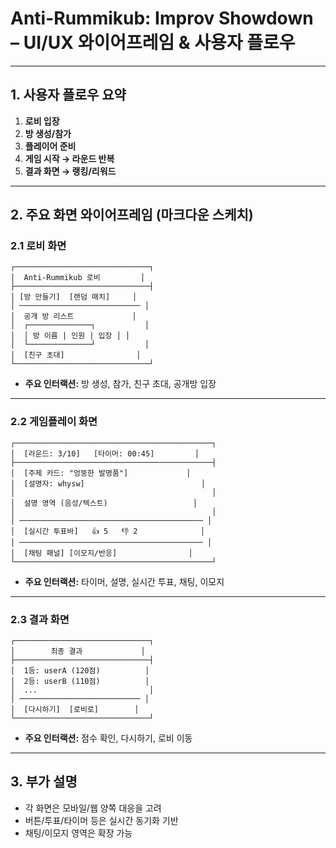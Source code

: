 # Anti-Rummikub: Improv Showdown – UI/UX 와이어프레임 & 사용자 플로우

---

## 1. 사용자 플로우 요약

1. **로비 입장**
2. **방 생성/참가**
3. **플레이어 준비**
4. **게임 시작 → 라운드 반복**
5. **결과 화면 → 랭킹/리워드**

---

## 2. 주요 화면 와이어프레임 (마크다운 스케치)

### 2.1 로비 화면

```
┌──────────────────────────────┐
│  Anti-Rummikub 로비         │
├──────────────────────────────┤
│ [방 만들기]  [랜덤 매치]     │
│ ─────────────────────────── │
│  공개 방 리스트             │
│  ┌──────────────┐           │
│  │ 방 이름 | 인원 | 입장 │ │
│  └──────────────┘           │
│  [친구 초대]                │
└──────────────────────────────┘
```

- **주요 인터랙션:** 방 생성, 참가, 친구 초대, 공개방 입장

---

### 2.2 게임플레이 화면

```
┌────────────────────────────────────────────┐
│  [라운드: 3/10]   [타이머: 00:45]         │
├────────────────────────────────────────────┤
│  [주제 카드: "엉뚱한 발명품"]             │
│  [설명자: whysw]                          │
│                                            │
│  설명 영역 (음성/텍스트)                   │
│                                            │
│ ───────────────────────────────────────── │
│  [실시간 투표바]   👍 5   👎 2              │
│ ───────────────────────────────────────── │
│  [채팅 패널] [이모지/반응]                │
└────────────────────────────────────────────┘
```

- **주요 인터랙션:** 타이머, 설명, 실시간 투표, 채팅, 이모지

---

### 2.3 결과 화면

```
┌──────────────────────────────┐
│        최종 결과             │
├──────────────────────────────┤
│  1등: userA (120점)          │
│  2등: userB (110점)          │
│  ...                         │
│ ─────────────────────────── │
│  [다시하기]  [로비로]        │
└──────────────────────────────┘
```

- **주요 인터랙션:** 점수 확인, 다시하기, 로비 이동

---

## 3. 부가 설명

- 각 화면은 모바일/웹 양쪽 대응을 고려
- 버튼/투표/타이머 등은 실시간 동기화 기반
- 채팅/이모지 영역은 확장 가능

